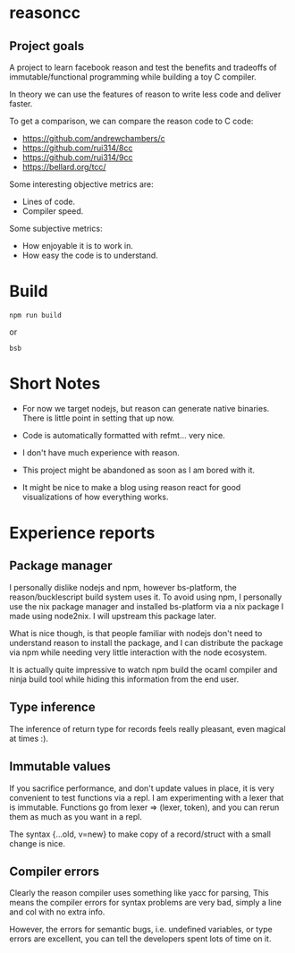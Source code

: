 # reasoncc

## Project goals

A project to learn facebook reason and test the benefits and tradeoffs
of immutable/functional programming while building a toy C compiler.

In theory we can use the features of reason to write less code and deliver faster.

To get a comparison, we can compare the reason code to C code:

- https://github.com/andrewchambers/c
- https://github.com/rui314/8cc
- https://github.com/rui314/9cc
- https://bellard.org/tcc/

Some interesting objective metrics are:

- Lines of code.
- Compiler speed.

Some subjective metrics:

- How enjoyable it is to work in.
- How easy the code is to understand.

# Build
```
npm run build
```
or
```
bsb
```

# Short Notes
- For now we target nodejs, but reason can generate native binaries.
  There is little point in setting that up now.

- Code is automatically formatted with refmt... very nice.

- I don't have much experience with reason.

- This project might be abandoned as soon as I am bored with it.

- It might be nice to make a blog using reason react for good visualizations
  of how everything works.

# Experience reports

## Package manager

I personally dislike nodejs and npm, however bs-platform, the reason/bucklescript
build system uses it. To avoid using npm, I personally use the nix package manager
and installed bs-platform via a nix package I made using node2nix. I will upstream
this package later.

What is nice though, is that people familiar with nodejs don't need to understand
reason to install the package, and I can distribute the package via npm while
needing very little interaction with the node ecosystem.

It is actually quite impressive to watch npm build the ocaml compiler and ninja
build tool while hiding this information from the end user.

## Type inference

The inference of return type for records feels really pleasant, even
magical at times :).

## Immutable values

If you sacrifice performance, and don't update values in place, it is very
convenient to test functions via a repl. I am experimenting with a lexer
that is immutable. Functions go from lexer => (lexer, token), and you
can rerun them as much as you want in a repl.

The syntax {...old, v=new} to make copy of a record/struct with a small change is nice.

## Compiler errors

Clearly the reason compiler uses something like yacc for parsing, This means
the compiler errors for syntax problems are very bad, simply a line and col with
no extra info.

However, the errors for semantic bugs, i.e. undefined variables, or type errors
are excellent, you can tell the developers spent lots of time on it.


